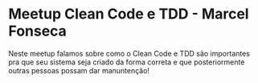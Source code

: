 # Meetup Clean Code e TDD - Marcel Fonseca
Neste meetup falamos sobre como o Clean Code e TDD são importantes pra que seu sistema seja criado da forma correta e que posteriormente outras pessoas possam dar manuntenção!
